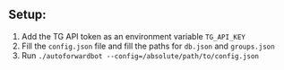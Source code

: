 ## Setup:
1. Add the TG API token as an environment variable `TG_API_KEY`
2. Fill the `config.json` file and fill the paths for `db.json` and `groups.json`
3. Run `./autoforwardbot --config=/absolute/path/to/config.json`
